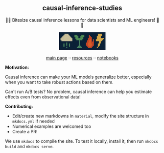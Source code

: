 <h2 align="center">causal-inference-studies</h2>


<p align="center">
  🎯🎯 Bitesize causal inference lessons for data scientists and ML engineers! 🎯🎯
  <br>
</p>

<div align="center">
  <img src="https://github.com/emilioMaddalena/causal-inference-studies/blob/main/material/imgs/repo_logo.png?raw=true" alt="logo" width="30%"/>
</div>

<p align="center">
  <a href="https://emiliomaddalena.github.io/causal-inference-studies">main page</a>
  ··
  <a href="https://emiliomaddalena.github.io/causal-inference-studies/resources/">resources</a>
  ··
  <a href="https://emiliomaddalena.github.io/causal-inference-studies/notebooks/">notebooks</a>
</p>

**Motivation:**

Causal inference can make your ML models generalize better, especially when you want to take robust actions based on them.

Can't run A/B tests? No problem, causal inference can help you estimate effects even from observational data!

**Contributing:** 

- Edit/create new markdowns in `material`, modify the site structure in `mkdocs.yml` if needed
- Numerical examples are welcomed too
- Create a PR! 

We use `mkdocs` to compile the site. To test it locally, install it, then run `mkdocs build` and `mkdocs serve`.